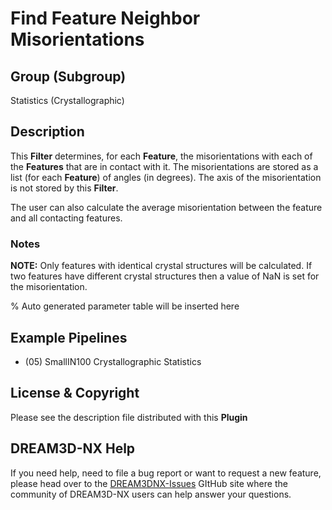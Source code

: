 # Find Feature Neighbor Misorientations

## Group (Subgroup)

Statistics (Crystallographic)

## Description

This **Filter** determines, for each **Feature**, the misorientations with each of the **Features** that are in contact with it.  The misorientations are stored as a list (for each **Feature**) of angles (in degrees).  The axis of the misorientation is not stored by this **Filter**.

The user can also calculate the average misorientation between the feature and all contacting features.

### Notes

**NOTE:** Only features with identical crystal structures will be calculated. If two features have different crystal structures then a value of NaN is set for the misorientation.

% Auto generated parameter table will be inserted here

## Example Pipelines

+ (05) SmallIN100 Crystallographic Statistics

## License & Copyright

Please see the description file distributed with this **Plugin**

## DREAM3D-NX Help

If you need help, need to file a bug report or want to request a new feature, please head over to the [DREAM3DNX-Issues](https://github.com/BlueQuartzSoftware/DREAM3DNX-Issues) GItHub site where the community of DREAM3D-NX users can help answer your questions.
